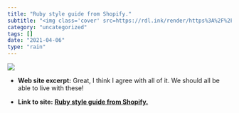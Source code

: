 ```yaml
---
title: "Ruby style guide from Shopify."
subtitle: "<img class='cover' src=https://rdl.ink/render/https%3A%2F%2Fshopify.github.io%2Fruby-style-guide>"
category: "uncategorized"
tags: []
date: "2021-04-06"
type: "rain"
---
```

<img class="cover" src=https://rdl.ink/render/https%3A%2F%2Fshopify.github.io%2Fruby-style-guide>



* **Web site excerpt:** Great, I think I agree with all of it. We should all be able to live with these!

* **Link to site:** **[Ruby style guide from Shopify.](https://shopify.github.io/ruby-style-guide)**